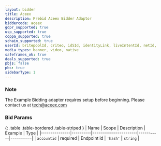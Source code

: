 ```yaml
---
layout: bidder
title: Aceex
description: Prebid Aceex Bidder Adaptor
biddercode: aceex
gdpr_supported: true
usp_supported: true
coppa_supported: true
schain_supported: true
userId: britepoolId, criteo, id5Id, identityLink, liveIntentId, netId, parrableId, pubCommonId, unifiedId
media_types: banner, video, native
safeframes_ok: true
deals_supported: true
pbjs: false
pbs: true
sidebarType: 1
---
```


### Note

The Example Bidding adapter requires setup before beginning. Please contact us at <tech@aceex.com>

### Bid Params

{: .table .table-bordered .table-striped }
| Name          | Scope    | Description           | Example   | Type      |
|---------------|----------|-----------------------|-----------|-----------|
| `accountid`      | required | Endpoint id | `'hash'`    | `string` |
